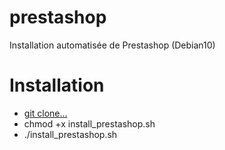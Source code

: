 # prestashop
Installation automatisée de Prestashop (Debian10)

# Installation
- [git clone...](https://github.com/sbeteta42/prestashop.git)
- chmod +x install_prestashop.sh
- ./install_prestashop.sh
